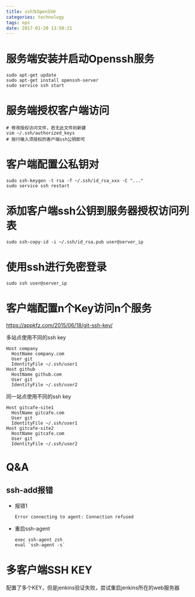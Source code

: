 ```yaml
---
title: ssh与OpenSSH
categories: technology
tags: ops
date: 2017-01-20 13:58:21
---
```


# 服务端安装并启动Openssh服务

```shell
sudo apt-get update
sudo apt-get install openssh-server
sudo service ssh start
```

# 服务端授权客户端访问

```shell
# 修改授权访问文件，若无此文件则新建
vim ~/.ssh/authorized_keys
# 按行输入须授权的客户端ssh公钥即可
```

# 客户端配置公私钥对

```shell
sudo ssh-keygen -t rsa -f ~/.ssh/id_rsa_xxx -C "..."
sudo service ssh restart
```

# 添加客户端ssh公钥到服务器授权访问列表

```shell
sudo ssh-copy-id -i ~/.ssh/id_rsa.pub user@server_ip
```

# 使用ssh进行免密登录

```shell
sudo ssh user@server_ip
```

# 客户端配置n个Key访问n个服务

https://appkfz.com/2015/06/18/git-ssh-key/

多站点使用不同的ssh key

```shell
Host company
  HostName company.com
  User git
  IdentityFile ~/.ssh/user1
Host github
  HostName github.com
  User git
  IdentityFile ~/.ssh/user2
```

同一站点使用不同的ssh key

```shell
Host gitcafe-site1
  HostName gitcafe.com
  User git
  IdentityFile ~/.ssh/user1
Host gitcafe-site2
  HostName gitcafe.com
  User git
  IdentityFile ~/.ssh/user2
```

# Q&A

## ssh-add报错

- 报错1

  ```shell
  Error connecting to agent: Connection refused
  ```

- 重启ssh-agent

  ```shell
  exec ssh-agent zsh
  eval `ssh-agent -s`
  ```

# 多客户端SSH KEY

配置了多个KEY，但是jenkins验证失败，尝试重启jenkins所在的web服务器